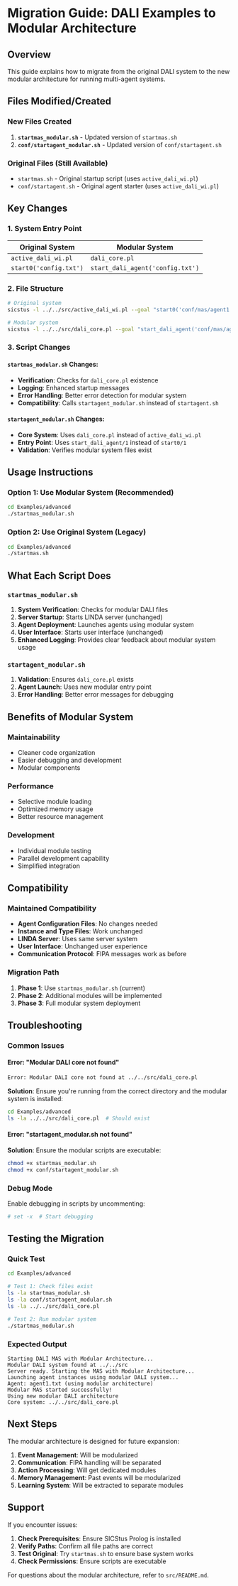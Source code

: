 # Migration Guide: DALI Examples to Modular Architecture

## Overview

This guide explains how to migrate from the original DALI system to the new modular architecture for running multi-agent systems.

## Files Modified/Created

### New Files Created

1. **`startmas_modular.sh`** - Updated version of `startmas.sh`
2. **`conf/startagent_modular.sh`** - Updated version of `conf/startagent.sh`

### Original Files (Still Available)

- `startmas.sh` - Original startup script (uses `active_dali_wi.pl`)
- `conf/startagent.sh` - Original agent starter (uses `active_dali_wi.pl`)

## Key Changes

### 1. System Entry Point

| **Original System** | **Modular System** |
|---|---|
| `active_dali_wi.pl` | `dali_core.pl` |
| `start0('config.txt')` | `start_dali_agent('config.txt')` |

### 2. File Structure

```bash
# Original system
sicstus -l ../../src/active_dali_wi.pl --goal "start0('conf/mas/agent1.txt')."

# Modular system  
sicstus -l ../../src/dali_core.pl --goal "start_dali_agent('conf/mas/agent1.txt')."
```

### 3. Script Changes

#### `startmas_modular.sh` Changes:

- **Verification**: Checks for `dali_core.pl` existence
- **Logging**: Enhanced startup messages
- **Error Handling**: Better error detection for modular system
- **Compatibility**: Calls `startagent_modular.sh` instead of `startagent.sh`

#### `startagent_modular.sh` Changes:

- **Core System**: Uses `dali_core.pl` instead of `active_dali_wi.pl`
- **Entry Point**: Uses `start_dali_agent/1` instead of `start0/1`
- **Validation**: Verifies modular system files exist

## Usage Instructions

### Option 1: Use Modular System (Recommended)

```bash
cd Examples/advanced
./startmas_modular.sh
```

### Option 2: Use Original System (Legacy)

```bash
cd Examples/advanced  
./startmas.sh
```

## What Each Script Does

### `startmas_modular.sh`

1. **System Verification**: Checks for modular DALI files
2. **Server Startup**: Starts LINDA server (unchanged)
3. **Agent Deployment**: Launches agents using modular system
4. **User Interface**: Starts user interface (unchanged)
5. **Enhanced Logging**: Provides clear feedback about modular system usage

### `startagent_modular.sh`

1. **Validation**: Ensures `dali_core.pl` exists
2. **Agent Launch**: Uses new modular entry point
3. **Error Handling**: Better error messages for debugging

## Benefits of Modular System

### **Maintainability**
- Cleaner code organization
- Easier debugging and development
- Modular components

### **Performance**
- Selective module loading
- Optimized memory usage
- Better resource management

### **Development**
- Individual module testing
- Parallel development capability
- Simplified integration

## Compatibility

### **Maintained Compatibility**

- **Agent Configuration Files**: No changes needed
- **Instance and Type Files**: Work unchanged  
- **LINDA Server**: Uses same server system
- **User Interface**: Unchanged user experience
- **Communication Protocol**: FIPA messages work as before

### **Migration Path**

1. **Phase 1**: Use `startmas_modular.sh` (current)
2. **Phase 2**: Additional modules will be implemented
3. **Phase 3**: Full modular system deployment

## Troubleshooting

### Common Issues

#### Error: "Modular DALI core not found"

```bash
Error: Modular DALI core not found at ../../src/dali_core.pl
```

**Solution**: Ensure you're running from the correct directory and the modular system is installed:

```bash
cd Examples/advanced
ls -la ../../src/dali_core.pl  # Should exist
```

#### Error: "startagent_modular.sh not found"

**Solution**: Ensure the modular scripts are executable:

```bash
chmod +x startmas_modular.sh
chmod +x conf/startagent_modular.sh
```

### Debug Mode

Enable debugging in scripts by uncommenting:

```bash
# set -x  # Start debugging
```

## Testing the Migration

### Quick Test

```bash
cd Examples/advanced

# Test 1: Check files exist
ls -la startmas_modular.sh
ls -la conf/startagent_modular.sh
ls -la ../../src/dali_core.pl

# Test 2: Run modular system
./startmas_modular.sh
```

### Expected Output

```
Starting DALI MAS with Modular Architecture...
Modular DALI system found at ../../src
Server ready. Starting the MAS with Modular Architecture...
Launching agent instances using modular DALI system...
Agent: agent1.txt (using modular architecture)
Modular MAS started successfully!
Using new modular DALI architecture
Core system: ../../src/dali_core.pl
```

## Next Steps

The modular architecture is designed for future expansion:

1. **Event Management**: Will be modularized
2. **Communication**: FIPA handling will be separated
3. **Action Processing**: Will get dedicated modules
4. **Memory Management**: Past events will be modularized
5. **Learning System**: Will be extracted to separate modules

## Support

If you encounter issues:

1. **Check Prerequisites**: Ensure SICStus Prolog is installed
2. **Verify Paths**: Confirm all file paths are correct
3. **Test Original**: Try `startmas.sh` to ensure base system works
4. **Check Permissions**: Ensure scripts are executable

For questions about the modular architecture, refer to `src/README.md`. 